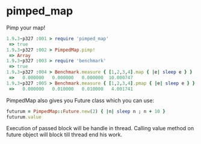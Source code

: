 pimped_map
==========

Pimp your map!

  ```ruby
  1.9.3-p327 :001 > require 'pimped_map'
   => true
  1.9.3-p327 :002 > PimpedMap.pimp!
   => Array
  1.9.3-p327 :003 > require 'benchmark'
   => true
  1.9.3-p327 :004 > Benchmark.measure { [1,2,3,4].map { |e| sleep e } }
   =>   0.000000   0.000000   0.000000  10.000747
  1.9.3-p327 :005 > Benchmark.measure { [1,2,3,4].pmap { |e| sleep e } }
   =>   0.000000   0.010000   0.010000   4.001741
  ```


PimpedMap also gives you Future class which you can use:

  ```ruby
  futurum = PimpedMap::Future.new(2) { |n| sleep n ; n + 10 }
  futurum.value
  ```

Execution of passed block will be handle in thread. Calling value method on future object will
block till thread end his work.
